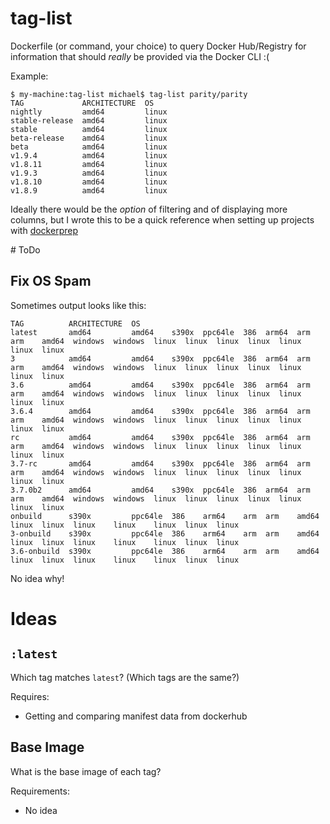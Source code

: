 # tag-list

Dockerfile (or command, your choice) to query Docker Hub/Registry for information that should _really_ be provided via the Docker CLI :(

Example:

```
$ my-machine:tag-list michael$ tag-list parity/parity
TAG             ARCHITECTURE  OS
nightly         amd64         linux
stable-release  amd64         linux
stable          amd64         linux
beta-release    amd64         linux
beta            amd64         linux
v1.9.4          amd64         linux
v1.8.11         amd64         linux
v1.9.3          amd64         linux
v1.8.10         amd64         linux
v1.8.9          amd64         linux
```

Ideally there would be the _option_ of filtering and of displaying more columns, but I wrote this to be a quick reference when setting up projects with [dockerprep](https://github.com/ElectricWarr/dockerprep)

# ToDo

## Fix OS Spam

Sometimes output looks like this:

```
TAG          ARCHITECTURE  OS
latest       amd64         amd64    s390x  ppc64le  386  arm64  arm    arm    amd64  windows  windows  linux  linux  linux  linux  linux  linux  linux
3            amd64         amd64    s390x  ppc64le  386  arm64  arm    arm    amd64  windows  windows  linux  linux  linux  linux  linux  linux  linux
3.6          amd64         amd64    s390x  ppc64le  386  arm64  arm    arm    amd64  windows  windows  linux  linux  linux  linux  linux  linux  linux
3.6.4        amd64         amd64    s390x  ppc64le  386  arm64  arm    arm    amd64  windows  windows  linux  linux  linux  linux  linux  linux  linux
rc           amd64         amd64    s390x  ppc64le  386  arm64  arm    arm    amd64  windows  windows  linux  linux  linux  linux  linux  linux  linux
3.7-rc       amd64         amd64    s390x  ppc64le  386  arm64  arm    arm    amd64  windows  windows  linux  linux  linux  linux  linux  linux  linux
3.7.0b2      amd64         amd64    s390x  ppc64le  386  arm64  arm    arm    amd64  windows  windows  linux  linux  linux  linux  linux  linux  linux
onbuild      s390x         ppc64le  386    arm64    arm  arm    amd64  linux  linux  linux    linux    linux  linux  linux
3-onbuild    s390x         ppc64le  386    arm64    arm  arm    amd64  linux  linux  linux    linux    linux  linux  linux
3.6-onbuild  s390x         ppc64le  386    arm64    arm  arm    amd64  linux  linux  linux    linux    linux  linux  linux
```

No idea why!

# Ideas

## `:latest`

Which tag matches `latest`? (Which tags are the same?)

Requires:

- Getting and comparing manifest data from dockerhub

## Base Image

What is the base image of each tag?

Requirements:

- No idea

